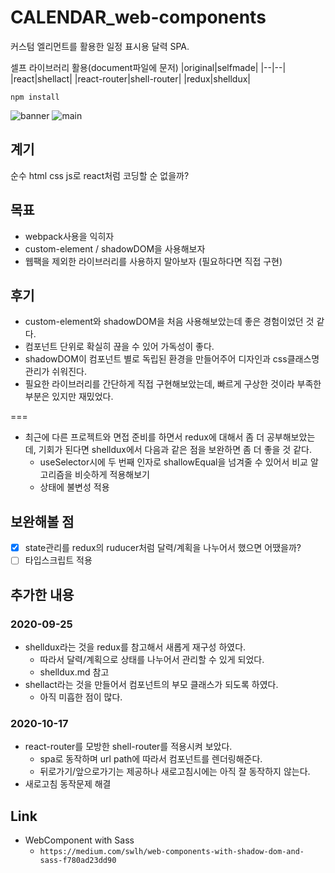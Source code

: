 # CALENDAR_web-components

커스텀 엘리먼트를 활용한 일정 표시용 달력 SPA.

셀프 라이브러리 활용(document파일에 문저)
|original|selfmade|
|--|--|
|react|shellact|
|react-router|shell-router|
|redux|shelldux|

```
npm install
```

![banner](https://user-images.githubusercontent.com/26402298/96327899-d6280900-1078-11eb-9516-592a185b9e0e.png)
![main](https://user-images.githubusercontent.com/26402298/93667694-d3121b00-fac2-11ea-8e2e-3bdea08fa83b.png)

## 계기

순수 html css js로 react처럼 코딩할 순 없을까?

## 목표

- webpack사용을 익히자
- custom-element / shadowDOM을 사용해보자
- 웹팩을 제외한 라이브러리를 사용하지 말아보자 (필요하다면 직접 구현)

## 후기

- custom-element와 shadowDOM을 처음 사용해보았는데 좋은 경험이었던 것 같다.
- 컴포넌트 단위로 확실히 끊을 수 있어 가독성이 좋다.
- shadowDOM이 컴포넌트 별로 독립된 환경을 만들어주어 디자인과 css클래스명 관리가 쉬워진다.
- 필요한 라이브러리를 간단하게 직접 구현해보았는데, 빠르게 구상한 것이라 부족한 부분은 있지만 재밌었다.

===
- 최근에 다른 프로젝트와 면접 준비를 하면서 redux에 대해서 좀 더 공부해보았는데, 기회가 된다면 shelldux에서 다음과 같은 점을 보완하면 좀 더 좋을 것 같다.
  - useSelector시에 두 번째 인자로 shallowEqual을 넘겨줄 수 있어서 비교 알고리즘을 비슷하게 적용해보기
  - 상태에 불변성 적용

## 보완해볼 점

- [x] state관리를 redux의 ruducer처럼 달력/계획을 나누어서 했으면 어땠을까?
- [ ] 타입스크립트 적용

## 추가한 내용

### 2020-09-25

- shelldux라는 것을 redux를 참고해서 새롭게 재구성 하였다.
  - 따라서 달력/계획으로 상태를 나누어서 관리할 수 있게 되었다.
  - shelldux.md 참고
- shellact라는 것을 만들어서 컴포넌트의 부모 클래스가 되도록 하였다.
  - 아직 미흡한 점이 많다.

### 2020-10-17

- react-router를 모방한 shell-router를 적용시켜 보았다.
  - spa로 동작하며 url path에 따라서 컴포넌트를 렌더링해준다.
  - 뒤로가기/앞으로가기는 제공하나 새로고침시에는 아직 잘 동작하지 않는다.
- 새로고침 동작문제 해결

## Link

- WebComponent with Sass
  - `https://medium.com/swlh/web-components-with-shadow-dom-and-sass-f780ad23dd90`
